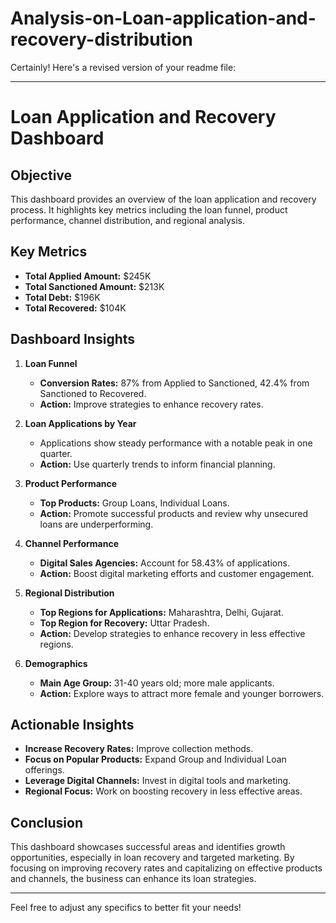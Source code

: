 # Analysis-on-Loan-application-and-recovery-distribution
Certainly! Here's a revised version of your readme file:

---

# Loan Application and Recovery Dashboard

## Objective
This dashboard provides an overview of the loan application and recovery process. It highlights key metrics including the loan funnel, product performance, channel distribution, and regional analysis.

## Key Metrics
- **Total Applied Amount:** $245K
- **Total Sanctioned Amount:** $213K
- **Total Debt:** $196K
- **Total Recovered:** $104K

## Dashboard Insights

1. **Loan Funnel**
   - **Conversion Rates:** 87% from Applied to Sanctioned, 42.4% from Sanctioned to Recovered.
   - **Action:** Improve strategies to enhance recovery rates.

2. **Loan Applications by Year**
   - Applications show steady performance with a notable peak in one quarter.
   - **Action:** Use quarterly trends to inform financial planning.

3. **Product Performance**
   - **Top Products:** Group Loans, Individual Loans.
   - **Action:** Promote successful products and review why unsecured loans are underperforming.

4. **Channel Performance**
   - **Digital Sales Agencies:** Account for 58.43% of applications.
   - **Action:** Boost digital marketing efforts and customer engagement.

5. **Regional Distribution**
   - **Top Regions for Applications:** Maharashtra, Delhi, Gujarat.
   - **Top Region for Recovery:** Uttar Pradesh.
   - **Action:** Develop strategies to enhance recovery in less effective regions.

6. **Demographics**
   - **Main Age Group:** 31-40 years old; more male applicants.
   - **Action:** Explore ways to attract more female and younger borrowers.

## Actionable Insights
- **Increase Recovery Rates:** Improve collection methods.
- **Focus on Popular Products:** Expand Group and Individual Loan offerings.
- **Leverage Digital Channels:** Invest in digital tools and marketing.
- **Regional Focus:** Work on boosting recovery in less effective areas.

## Conclusion
This dashboard showcases successful areas and identifies growth opportunities, especially in loan recovery and targeted marketing. By focusing on improving recovery rates and capitalizing on effective products and channels, the business can enhance its loan strategies.

---

Feel free to adjust any specifics to better fit your needs!
